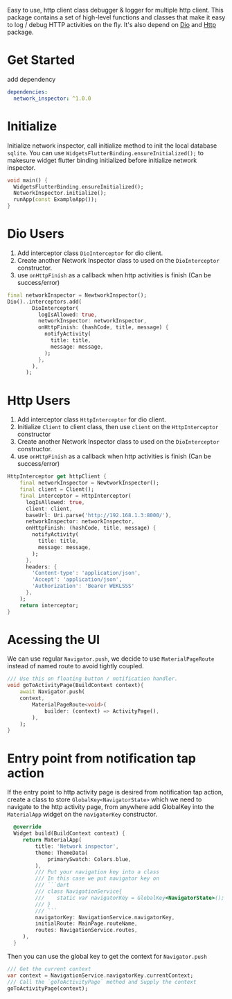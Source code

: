 Easy to use, http client class debugger & logger for multiple http client.
This package contains a set of high-level functions and classes that make it easy to log / debug HTTP activities on the fly. It's also depend on [Dio](https://pub.dev/packages/dio) and [Http](https://pub.dev/packages/http) package.

# Get Started
add dependency
```yaml
dependencies:
  network_inspector: ^1.0.0
```

# Initialize
Initialize network inspector, call initialize method to init the local database `sqlite`. You can use `WidgetsFlutterBinding.ensureInitialized();` to makesure widget flutter binding initialized before initialize network inspector.
```dart
void main() {
  WidgetsFlutterBinding.ensureInitialized();
  NetworkInspector.initialize();
  runApp(const ExampleApp());
}
```

# Dio Users
1. Add interceptor class `DioInterceptor` for dio client.
2. Create another Network Inspector class to used on the `DioInterceptor` constructor.
3. use `onHttpFinish` as a callback when http activities is finish (Can be success/error)
```dart
final networkInspector = NewtworkInspector();
Dio()..interceptors.add(
        DioInterceptor(
          logIsAllowed: true,
          networkInspector: networkInspector,
          onHttpFinish: (hashCode, title, message) {
            notifyActivity(
              title: title,
              message: message,
            );
          },
        ),
      );
```

# Http Users
1. Add interceptor class `HttpInterceptor` for dio client.
2. Initialize `Client` to client class, then use `client` on the `HttpInterceptor` constructor
2. Create another Network Inspector class to used on the `DioInterceptor` constructor.
3. use `onHttpFinish` as a callback when http activities is finish (Can be success/error)
```dart
HttpInterceptor get httpClient {
    final networkInspector = NewtworkInspector();
    final client = Client();
    final interceptor = HttpInterceptor(
      logIsAllowed: true,
      client: client,
      baseUrl: Uri.parse('http://192.168.1.3:8000/'),
      networkInspector: networkInspector,
      onHttpFinish: (hashCode, title, message) {
        notifyActivity(
          title: title,
          message: message,
        );
      },
      headers: {
        'Content-type': 'application/json',
        'Accept': 'application/json',
        'Authorization': 'Bearer WEKLSSS'
      },
    );
    return interceptor;
}
```

# Acessing the UI
We can use regular `Navigator.push`, we decide to use `MaterialPageRoute` instead of named route to avoid tightly coupled.
```dart
/// Use this on floating button / notification handler.
void goToActivityPage(BuildContext context){
    await Navigator.push(
    context,
        MaterialPageRoute<void>(
            builder: (context) => ActivityPage(),
        ),
    );
}
```

# Entry point from notification tap action
If the entry point to http activity page is desired from notification tap action, create a class to store `GlobalKey<NavigatorState>` which we need to navigate to the http activity page, from anywhere add GlobalKey into the `MaterialApp` widget on the `navigatorKey` constructor. 
```dart
  @override
  Widget build(BuildContext context) {
     return MaterialApp(
         title: 'Network inspector',
         theme: ThemeData(
             primarySwatch: Colors.blue,
         ),
         /// Put your navigation key into a class
         /// In this case we put navigator key on
         /// ```dart
         /// class NavigationService{
         ///    static var navigatorKey = GlobalKey<NavigatorState>();
         /// }
         /// ```
         navigatorKey: NavigationService.navigatorKey,
         initialRoute: MainPage.routeName,
         routes: NavigationService.routes,
     ),
  }
```

Then you can use the global key to get the context for `Navigator.push`
```dart
/// Get the current context
var context = NavigationService.navigatorKey.currentContext;
/// Call the `goToActivityPage` method and Supply the context
goToActivityPage(context);
```
